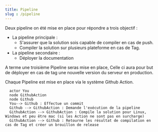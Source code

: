 ```yaml
---
title: Pipeline
slug : /pipeline
---
```


Deux pipeline on été mise en place pour répondre a trois objectif :

- La pipeline principale :
  - S'assurer que la solution sois capable de compiler en cas de push.
  - Compiler la solution sur plusieurs plateforme en cas de Tag.
- La pipeline secondaire :
  - Déployer la documentation

A terme une troisième Pipeline seras mise en place, Celle ci aura pour but de déployer en cas de tag une nouvelle version du serveur en production.

Chaque Pipeline est mise en place via le système Github Action.

```plantuml pipelinePrincipal
  actor You
  node GithubAction
  node Github
  You--> Github : Effectue un commit
  Github --> GithubAction : Demande l'exécution de la pipeline
  GithubAction --> GithubAction : Compile la solution pour Linux, Windows et peu être mac (si les Action ne sont pas en surcharge)
  GithubAction --> Github : Retourne les résultat de compilation en cas de Tag et créer un brouillon de release
```
